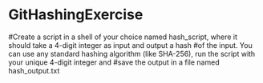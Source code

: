 # GitHashingExercise

#Create a script in a shell of your choice named hash_script, where it should take a 4-digit integer as input and output a hash #of the input. You can use any standard hashing algorithm (like SHA-256), run the script with your unique 4-digit integer and #save the output in a file named hash_output.txt
